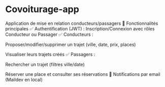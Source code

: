 # Covoiturage-app
Application de mise en relation conducteurs/passagers
🌟 Fonctionnalités principales
✅ Authentification (JWT) : Inscription/Connexion avec rôles Conducteur ou Passager
✅ Conducteurs :

Proposer/modifier/supprimer un trajet (ville, date, prix, places)

Visualiser leurs trajets créés
✅ Passagers :

Rechercher un trajet (filtres ville/date)

Réserver une place et consulter ses réservations
📧 Notifications par email (Maildev en local)
